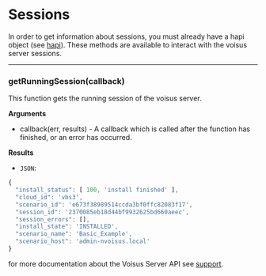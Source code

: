 # Sessions

In order to get information about sessions, you must already have a hapi object (see [hapi][docs_hapi]). These methods are available to interact with the voisus server sessions.

---------------------------------------

### getRunningSession(callback)

This function gets the running session of the voisus server.

__Arguments__

* callback(err, results) - A callback which is called after the function has finished, or an error has occurred.

__Results__

* `JSON`:

```javascript
{
  "install_status": [ 100, 'install finished' ],
  "cloud_id": 'vbs3',
  "scenario_id": 'e673f38989514ccda3bf0ffc82083f17',
  "session_id": '2370085eb18d44bf9932625bd660aeec',
  "session_errors": [],
  "install_state": 'INSTALLED',
  "scenario_name": 'Basic_Example',
  "scenario_host": 'admin-nvoisus.local'
}
```

for more documentation about the Voisus Server API see [support].

[support]: http://support.asti-usa.com/voisus/voisus_api.html
[docs_hapi]: https://github.com/astilabs/node-voisus/blob/master/docs/hapi.md
